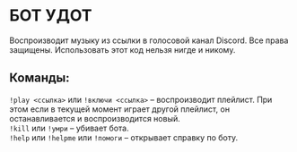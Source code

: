 # БОТ УДОТ

Воспроизводит музыку из ссылки в голосовой канал Discord.
Все права защищены. Использовать этот код нельзя нигде и никому.

## Команды:

`!play <ссылка>` или `!включи <ссылка>` – воспроизводит плейлист. При этом если в текущей момент играет другой плейлист, он останавливается и воспроизводится новый.  
`!kill` или `!умри` – убивает бота.  
`!help` или `!helpme` или `!помоги` – открывает справку по боту.  